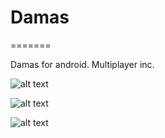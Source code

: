 
# Damas
=======

Damas for android. Multiplayer inc.

![alt text](https://github.com/alonsoivan/TresEnRaya/blob/master/img/1.jpg)

![alt text](https://github.com/alonsoivan/TresEnRaya/blob/master/img/2.jpg)

![alt text](https://github.com/alonsoivan/TresEnRaya/blob/master/img/3.jpg)
